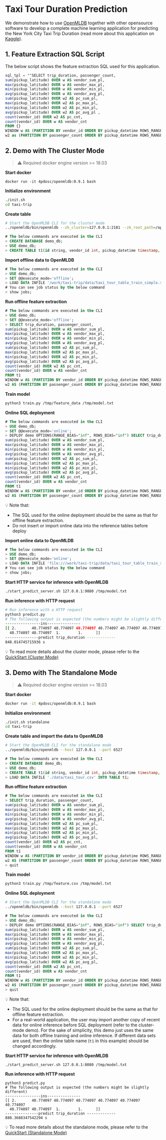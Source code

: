 #  Taxi Tour Duration Prediction

We demonstrate how to use [OpenMLDB](https://github.com/4paradigm/OpenMLDB) together with other opensource software to develop a complete machine learning application for predicting the New York City Taxi Trip Duration (read more about this application on [Kaggle](https://www.kaggle.com/c/nyc-taxi-trip-duration/overview)).

## 1. Feature Extraction SQL Script

The below script shows the feature extraction SQL used for this application.

```sql
sql_tpl = ""SELECT trip_duration, passenger_count,
sum(pickup_latitude) OVER w AS vendor_sum_pl,
max(pickup_latitude) OVER w AS vendor_max_pl,
min(pickup_latitude) OVER w AS vendor_min_pl,
avg(pickup_latitude) OVER w AS vendor_avg_pl,
sum(pickup_latitude) OVER w2 AS pc_sum_pl,
max(pickup_latitude) OVER w2 AS pc_max_pl,
min(pickup_latitude) OVER w2 AS pc_min_pl,
avg(pickup_latitude) OVER w2 AS pc_avg_pl ,
count(vendor_id) OVER w2 AS pc_cnt,
count(vendor_id) OVER w AS vendor_cnt
FROM {}
WINDOW w AS (PARTITION BY vendor_id ORDER BY pickup_datetime ROWS_RANGE BETWEEN 1d PRECEDING AND CURRENT ROW),
w2 as (PARTITION BY passenger_count ORDER BY pickup_datetime ROWS_RANGE BETWEEN 1d PRECEDING AND CURRENT ROW)"""
```

## 2. Demo with The Cluster Mode
> :warning: Required docker engine version >= 18.03

**Start docker**
```
docker run -it 4pdosc/openmldb:0.9.1 bash
```
**Initialize environment**
```bash
./init.sh
cd taxi-trip
```
**Create table**
```bash
# Start the OpenMLDB CLI for the cluster mode
../openmldb/bin/openmldb --zk_cluster=127.0.0.1:2181 --zk_root_path=/openmldb --role=sql_client
```
```sql
# The below commands are executed in the CLI
> CREATE DATABASE demo_db;
> USE demo_db;
> CREATE TABLE t1(id string, vendor_id int, pickup_datetime timestamp, dropoff_datetime timestamp, passenger_count int, pickup_longitude double, pickup_latitude double, dropoff_longitude double, dropoff_latitude double, store_and_fwd_flag string, trip_duration int);
```

**Import offline data to OpenMLDB**
```sql
# The below commands are executed in the CLI
> USE demo_db;
> SET @@execute_mode='offline';
> LOAD DATA INFILE '/work/taxi-trip/data/taxi_tour_table_train_simple.snappy.parquet' INTO TABLE t1 options(format='parquet', header=true, mode='append');
# You can see job status by the below command
> show jobs;
```
**Run offline feature extraction**
```sql
# The below commands are executed in the CLI
> USE demo_db;
> SET @@execute_mode='offline';
> SELECT trip_duration, passenger_count,
sum(pickup_latitude) OVER w AS vendor_sum_pl,
max(pickup_latitude) OVER w AS vendor_max_pl,
min(pickup_latitude) OVER w AS vendor_min_pl,
avg(pickup_latitude) OVER w AS vendor_avg_pl,
sum(pickup_latitude) OVER w2 AS pc_sum_pl,
max(pickup_latitude) OVER w2 AS pc_max_pl,
min(pickup_latitude) OVER w2 AS pc_min_pl,
avg(pickup_latitude) OVER w2 AS pc_avg_pl,
count(vendor_id) OVER w2 AS pc_cnt,
count(vendor_id) OVER w AS vendor_cnt
FROM t1
WINDOW w AS (PARTITION BY vendor_id ORDER BY pickup_datetime ROWS_RANGE BETWEEN 1d PRECEDING AND CURRENT ROW),
w2 AS (PARTITION BY passenger_count ORDER BY pickup_datetime ROWS_RANGE BETWEEN 1d PRECEDING AND CURRENT ROW) INTO OUTFILE '/tmp/feature_data';
```
**Train model**
```bash
python3 train.py /tmp/feature_data /tmp/model.txt
```
**Online SQL deployment**
```sql
# The below commands are executed in the CLI
> USE demo_db;
> SET @@execute_mode='online';
> DEPLOY demo OPTIONS(RANGE_BIAS="inf", ROWS_BIAS="inf") SELECT trip_duration, passenger_count,
sum(pickup_latitude) OVER w AS vendor_sum_pl,
max(pickup_latitude) OVER w AS vendor_max_pl,
min(pickup_latitude) OVER w AS vendor_min_pl,
avg(pickup_latitude) OVER w AS vendor_avg_pl,
sum(pickup_latitude) OVER w2 AS pc_sum_pl,
max(pickup_latitude) OVER w2 AS pc_max_pl,
min(pickup_latitude) OVER w2 AS pc_min_pl,
avg(pickup_latitude) OVER w2 AS pc_avg_pl,
count(vendor_id) OVER w2 AS pc_cnt,
count(vendor_id) OVER w AS vendor_cnt
FROM t1
WINDOW w AS (PARTITION BY vendor_id ORDER BY pickup_datetime ROWS_RANGE BETWEEN 1d PRECEDING AND CURRENT ROW),
w2 AS (PARTITION BY passenger_count ORDER BY pickup_datetime ROWS_RANGE BETWEEN 1d PRECEDING AND CURRENT ROW);
```
:bulb: Note that:

- The SQL used for the online deployment should be the same as that for offline feature extraction.
- Do not insert or import online data into the reference tables before deploy

**Import online data to OpenMLDB**
```sql
# The below commands are executed in the CLI
> USE demo_db;
> SET @@execute_mode='online';
> LOAD DATA INFILE 'file:///work/taxi-trip/data/taxi_tour_table_train_simple.csv' INTO TABLE t1 options(format='csv', header=true, mode='append');
# You can see job status by the below command
> show jobs;
```
**Start HTTP service for inference with OpenMLDB**
```bash
./start_predict_server.sh 127.0.0.1:9080 /tmp/model.txt
```
**Run inference with HTTP request**
```bash
# Run inference with a HTTP request
python3 predict.py
# The following output is expected (the numbers might be slightly different)
----------------ins---------------
[[ 2.       40.774097 40.774097 40.774097 40.774097 40.774097 40.774097
  40.774097 40.774097  1.        1.      ]]
---------------predict trip_duration -------------
848.014745715936 s
```
:bulb: To read more details about the cluster mode, please refer to the [QuickStart (Cluster Mode)](https://docs.openmldb.ai/content-1/openmldb_quickstart)

## 3. Demo with The Standalone Mode

> :warning: Required docker engine version >= 18.03

**Start docker**

```bash
docker run -it 4pdosc/openmldb:0.9.1 bash
```
**Initialize environment**

```bash
./init.sh standalone
cd taxi-trip
```
**Create table and import the data to OpenMLDB**

```bash
# Start the OpenMLDB CLI for the standalone mode
../openmldb/bin/openmldb --host 127.0.0.1 --port 6527
```
```sql
# The below commands are executed in the CLI
> CREATE DATABASE demo_db;
> USE demo_db;
> CREATE TABLE t1(id string, vendor_id int, pickup_datetime timestamp, dropoff_datetime timestamp, passenger_count int, pickup_longitude double, pickup_latitude double, dropoff_longitude double, dropoff_latitude double, store_and_fwd_flag string, trip_duration int);
> LOAD DATA INFILE './data/taxi_tour.csv' INTO TABLE t1;
```
**Run offline feature extraction**

```sql
# The below commands are executed in the CLI
> SELECT trip_duration, passenger_count,
sum(pickup_latitude) OVER w AS vendor_sum_pl,
max(pickup_latitude) OVER w AS vendor_max_pl,
min(pickup_latitude) OVER w AS vendor_min_pl,
avg(pickup_latitude) OVER w AS vendor_avg_pl,
sum(pickup_latitude) OVER w2 AS pc_sum_pl,
max(pickup_latitude) OVER w2 AS pc_max_pl,
min(pickup_latitude) OVER w2 AS pc_min_pl,
avg(pickup_latitude) OVER w2 AS pc_avg_pl,
count(vendor_id) OVER w2 AS pc_cnt,
count(vendor_id) OVER w AS vendor_cnt
FROM t1
WINDOW w AS (PARTITION BY vendor_id ORDER BY pickup_datetime ROWS_RANGE BETWEEN 1d PRECEDING AND CURRENT ROW),
w2 AS (PARTITION BY passenger_count ORDER BY pickup_datetime ROWS_RANGE BETWEEN 1d PRECEDING AND CURRENT ROW) INTO OUTFILE '/tmp/feature.csv';
> quit
```
**Train model**

```bash
python3 train.py /tmp/feature.csv /tmp/model.txt
```
**Online SQL deployment**

```bash
# Start the OpenMLDB CLI for the standalone mode
../openmldb/bin/openmldb --host 127.0.0.1 --port 6527
```
```sql
# The below commands are executed in the CLI
> USE demo_db;
> DEPLOY demo OPTIONS(RANGE_BIAS="inf", ROWS_BIAS="inf") SELECT trip_duration, passenger_count,
sum(pickup_latitude) OVER w AS vendor_sum_pl,
max(pickup_latitude) OVER w AS vendor_max_pl,
min(pickup_latitude) OVER w AS vendor_min_pl,
avg(pickup_latitude) OVER w AS vendor_avg_pl,
sum(pickup_latitude) OVER w2 AS pc_sum_pl,
max(pickup_latitude) OVER w2 AS pc_max_pl,
min(pickup_latitude) OVER w2 AS pc_min_pl,
avg(pickup_latitude) OVER w2 AS pc_avg_pl,
count(vendor_id) OVER w2 AS pc_cnt,
count(vendor_id) OVER w AS vendor_cnt
FROM t1
WINDOW w AS (PARTITION BY vendor_id ORDER BY pickup_datetime ROWS_RANGE BETWEEN 1d PRECEDING AND CURRENT ROW),
w2 AS (PARTITION BY passenger_count ORDER BY pickup_datetime ROWS_RANGE BETWEEN 1d PRECEDING AND CURRENT ROW);
> quit
```
:bulb: Note that:

- The SQL used for the online deployment should be the same as that for offline feature extraction.
- For a real-world application, the user may import another copy of recent data for online inference before SQL deployment (refer to the cluster-mode demo). For the sake of simplicity, this demo just uses the same data for both offline training and online inference. If different data sets are used, then the online table name (`t1` in this example) should be changed accordingly.

**Start HTTP service for inference with OpenMLDB**

```
./start_predict_server.sh 127.0.0.1:8080 /tmp/model.txt
```

**Run inference with HTTP request**

```
python3 predict.py
# The following output is expected (the numbers might be slightly different)
----------------ins---------------
[[ 2.       40.774097 40.774097 40.774097 40.774097 40.774097 40.774097
  40.774097 40.774097  1.        1.      ]]
---------------predict trip_duration -------------
880.3688347542294 s
```

:bulb: To read more details about the standalone mode, please refer to the [QuickStart (Standalone Mode)](https://docs.openmldb.ai/content-1/openmldb_quickstart)

